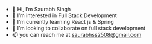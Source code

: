 - 👋 Hi, I’m Saurabh Singh
- 👀 I’m interested in Full Stack Development
- 🌱 I’m currently learning React js & Spring
- 💞️ I’m looking to collaborate on full stack development 
- 📫 you can reach me at saurabhss2508@gmail.com

<!---
Saurabh2508/Saurabh2508 is a ✨ special ✨ repository because its `README.md` (this file) appears on your GitHub profile.
You can click the Preview link to take a look at your changes.
--->
